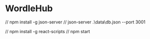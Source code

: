 # WordleHub

// npm install -g json-server
// json-server .\data\db.json --port 3001

// npm install -g react-scripts
// npm start
